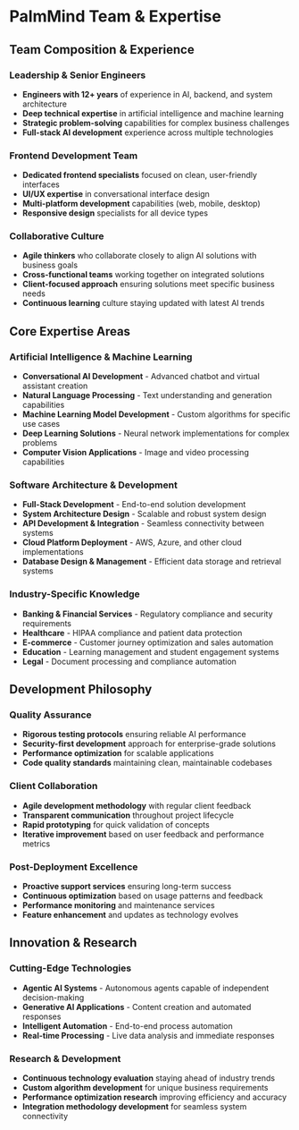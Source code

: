 # PalmMind Team & Expertise

## Team Composition & Experience

### Leadership & Senior Engineers
- **Engineers with 12+ years** of experience in AI, backend, and system architecture
- **Deep technical expertise** in artificial intelligence and machine learning
- **Strategic problem-solving** capabilities for complex business challenges
- **Full-stack AI development** experience across multiple technologies

### Frontend Development Team
- **Dedicated frontend specialists** focused on clean, user-friendly interfaces
- **UI/UX expertise** in conversational interface design
- **Multi-platform development** capabilities (web, mobile, desktop)
- **Responsive design** specialists for all device types

### Collaborative Culture
- **Agile thinkers** who collaborate closely to align AI solutions with business goals
- **Cross-functional teams** working together on integrated solutions
- **Client-focused approach** ensuring solutions meet specific business needs
- **Continuous learning** culture staying updated with latest AI trends

## Core Expertise Areas

### Artificial Intelligence & Machine Learning
- **Conversational AI Development** - Advanced chatbot and virtual assistant creation
- **Natural Language Processing** - Text understanding and generation capabilities
- **Machine Learning Model Development** - Custom algorithms for specific use cases
- **Deep Learning Solutions** - Neural network implementations for complex problems
- **Computer Vision Applications** - Image and video processing capabilities

### Software Architecture & Development
- **Full-Stack Development** - End-to-end solution development
- **System Architecture Design** - Scalable and robust system design
- **API Development & Integration** - Seamless connectivity between systems
- **Cloud Platform Deployment** - AWS, Azure, and other cloud implementations
- **Database Design & Management** - Efficient data storage and retrieval systems

### Industry-Specific Knowledge
- **Banking & Financial Services** - Regulatory compliance and security requirements
- **Healthcare** - HIPAA compliance and patient data protection
- **E-commerce** - Customer journey optimization and sales automation
- **Education** - Learning management and student engagement systems
- **Legal** - Document processing and compliance automation

## Development Philosophy

### Quality Assurance
- **Rigorous testing protocols** ensuring reliable AI performance
- **Security-first development** approach for enterprise-grade solutions
- **Performance optimization** for scalable applications
- **Code quality standards** maintaining clean, maintainable codebases

### Client Collaboration
- **Agile development methodology** with regular client feedback
- **Transparent communication** throughout project lifecycle
- **Rapid prototyping** for quick validation of concepts
- **Iterative improvement** based on user feedback and performance metrics

### Post-Deployment Excellence
- **Proactive support services** ensuring long-term success
- **Continuous optimization** based on usage patterns and feedback
- **Performance monitoring** and maintenance services
- **Feature enhancement** and updates as technology evolves

## Innovation & Research

### Cutting-Edge Technologies
- **Agentic AI Systems** - Autonomous agents capable of independent decision-making
- **Generative AI Applications** - Content creation and automated responses
- **Intelligent Automation** - End-to-end process automation
- **Real-time Processing** - Live data analysis and immediate responses

### Research & Development
- **Continuous technology evaluation** staying ahead of industry trends
- **Custom algorithm development** for unique business requirements
- **Performance optimization research** improving efficiency and accuracy
- **Integration methodology development** for seamless system connectivity